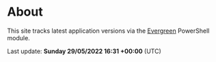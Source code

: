 # About

This site tracks latest application versions via the [Evergreen](https://stealthpuppy.com/evergreen/) PowerShell module.

Last update: **Sunday 29/05/2022 16:31 +00:00** (UTC)